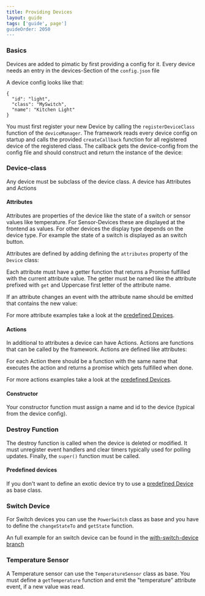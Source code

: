 ```yaml
---
title: Providing Devices
layout: guide
tags: ['guide', page']
guideOrder: 2050
---
```


### Basics

Devices are added to pimatic by first providing a config for it. Every device needs an entry in the devices-Section 
of the `config.json` file

A device config looks like that:

    { 
      "id": "light",
      "class": "MySwitch",
      "name": "Kitchen Light"
    }

You must first register your new Device by calling the `registerDeviceClass` function of the `deviceManager`. The framework reads 
every device config on startup and calls the provided `createCallback` function for all registered device 
of the registered class. The callback gets the device-config from the config file and should construct and return
the instance of the device:

<script src="https://gist.github.com/sweetpi/9157350.js?file=providing-devices.coffee"></script>

### Device-class

Any device must be subclass of the device class. A device has Attributes and Actions

#### Attributes

Attributes are properties of the device like the state of a switch or sensor values like temperature. For 
Sensor-Devices these are displayed at the frontend as values. For other devices the display type depends on the device type.
For example the state of a switch is displayed as an switch button.

Attributes are defined by adding defining the `attributes` property of the `Device` class:

<script src="https://gist.github.com/sweetpi/9157350.js?file=attributes.coffee"></script>

Each attribute must have a getter function that returns a Promise fulfilled with the current attribute value. The getter must
be named like the attribute prefixed with `get` and Uppercase first letter of the attribute name. 

If an attribute changes an event with the attribute name should be emitted that contains the new value:

<script src="https://gist.github.com/sweetpi/9157350.js?file=attribute-emit.coffee "></script>

For more attribute examples take a look at the [predefined Devices](/docs/lib/devices.html).

#### Actions

In additional to attributes a device can have Actions. Actions are functions that can be called by the framework. Actions
are defined like attributes:

<script src="https://gist.github.com/sweetpi/9157350.js?file=actions.coffee"></script>

For each Action there should be a function with the same name that executes the action and returns a promise which gets 
fulfilled when done.

For more actions examples take a look at the [predefined Devices](/docs/lib/devices.html).

#### Constructor

Your constructor function must assign a name and id to the device (typical from the device config).

<script src="https://gist.github.com/sweetpi/9157350.js?file=device-constructor.coffee"></script>

### Destroy Function

The destroy function is called when the device is deleted or modified. It must unregister event handlers and clear 
timers typically used for polling updates. Finally, the `super()` function must be called.

#### Predefined devices

If you don't want to define an exotic device try to use a [predefined Device](/docs/lib/devices.html) as base class. 

### Switch Device

For Switch devices you can use the `PowerSwitch` class as base and you have to define the `changeStateTo` and `getState`
function.

<script src="https://gist.github.com/sweetpi/9157350.js?file=switch-device.coffee"></script>

An full example for an switch device can be found in the 
[with-switch-device branch](https://github.com/pimatic/pimatic-plugin-template/tree/with-switch-device)


### Temperature Sensor

A Temperature sensor can use the `TemperatureSensor` class as base. You must define a `getTemperature` function and emit the
"temperature" attribute event, if a new value was read.

<script src="https://gist.github.com/sweetpi/9157350.js?file=temperature-sensor.coffee"></script>